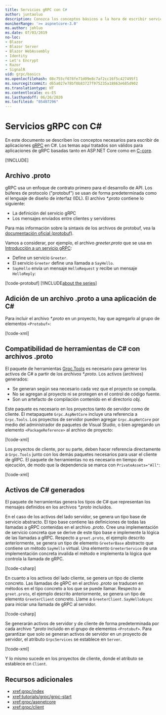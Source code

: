 ```yaml
---
title: Servicios gRPC con C#
author: juntaoluo
description: Conozca los conceptos básicos a la hora de escribir servicios gRPC con C#.
monikerRange: '>= aspnetcore-3.0'
ms.author: johluo
ms.date: 07/03/2019
no-loc:
- Blazor
- Blazor Server
- Blazor WebAssembly
- Identity
- Let's Encrypt
- Razor
- SignalR
uid: grpc/basics
ms.openlocfilehash: 08c755cf078fe71d09e8c7af2cc16f5c427495f1
ms.sourcegitcommit: d65a027e78bf0b83727f975235a18863e685d902
ms.translationtype: HT
ms.contentlocale: es-ES
ms.lasthandoff: 06/26/2020
ms.locfileid: "85407296"
---
```

# <a name="grpc-services-with-c"></a>Servicios gRPC con C\#

En este documento se describen los conceptos necesarios para escribir de aplicaciones [gRPC](https://grpc.io/docs/guides/) en C#. Los temas aquí tratados son válidos para aplicaciones de gRPC basadas tanto en ASP.NET Core como en [C-core](https://grpc.io/blog/grpc-stacks).

[!INCLUDE[](~/includes/gRPCazure.md)]

## <a name="proto-file"></a>Archivo .proto

gRPC usa un enfoque de contrato primero para el desarrollo de API. Los búferes de protocolo ("protobuf") se usan de forma predeterminada como el lenguaje de diseño de interfaz (IDL). El archivo *\*.proto* contiene lo siguiente:

* La definición del servicio gRPC
* Los mensajes enviados entre clientes y servidores

Para más información sobre la sintaxis de los archivos de protobuf, vea la [documentación oficial (protobuf)](https://developers.google.com/protocol-buffers/docs/proto3).

Vamos a considerar, por ejemplo, el archivo *greeter.proto* que se usa en [Introducción a un servicio gRPC](xref:tutorials/grpc/grpc-start):

* Define un servicio `Greeter`.
* El servicio `Greeter` define una llamada a `SayHello`.
* `SayHello` envía un mensaje `HelloRequest` y recibe un mensaje `HelloReply`:

[!code-protobuf[](~/tutorials/grpc/grpc-start/sample/GrpcGreeter/Protos/greet.proto)]
[!INCLUDE[about the series](~/includes/code-comments-loc.md)]

## <a name="add-a-proto-file-to-a-c-app"></a>Adición de un archivo .proto a una aplicación de C\#

Para incluir el archivo *\*.proto* en un proyecto, hay que agregarlo al grupo de elementos `<Protobuf>`:

[!code-xml[](~/tutorials/grpc/grpc-start/sample/GrpcGreeter/GrpcGreeter.csproj?highlight=2&range=7-9)]

## <a name="c-tooling-support-for-proto-files"></a>Compatibilidad de herramientas de C# con archivos .proto

El paquete de herramientas [Grpc.Tools](https://www.nuget.org/packages/Grpc.Tools/) es necesario para generar los activos de C# a partir de los *archivos \*.proto*. Los activos (archivos) generados:

* Se generan según sea necesario cada vez que el proyecto se compila.
* No se agregan al proyecto ni se protegen en el control de código fuente.
* Son un artefacto de compilación contenido en el directorio *obj*.

Este paquete es necesario en los proyectos tanto de servidor como de cliente. El metapaquete `Grpc.AspNetCore` incluye una referencia a `Grpc.Tools`. Los proyectos de servidor pueden agregar `Grpc.AspNetCore` por medio del administrador de paquetes de Visual Studio, o bien agregando un elemento `<PackageReference>` al archivo de proyecto:

[!code-xml[](~/tutorials/grpc/grpc-start/sample/GrpcGreeter/GrpcGreeter.csproj?highlight=1&range=12)]

Los proyectos de cliente, por su parte, deben hacer referencia directamente a `Grpc.Tools` junto con los demás paquetes necesarios para usar el cliente de gRPC. El paquete de herramientas no es necesario en tiempo de ejecución, de modo que la dependencia se marca con `PrivateAssets="All"`:

[!code-xml[](~/tutorials/grpc/grpc-start/sample/GrpcGreeterClient/GrpcGreeterClient.csproj?highlight=3&range=9-11)]

## <a name="generated-c-assets"></a>Activos de C# generados

El paquete de herramientas genera los tipos de C# que representan los mensajes definidos en los archivos *\*.proto* incluidos.

En el caso de los activos del lado servidor, se genera un tipo base de servicio abstracto. El tipo base contiene las definiciones de todas las llamadas a gRPC contenidas en el archivo *.proto*. Cree una implementación de servicio concreta que se derive de este tipo base e implemente la lógica de las llamadas a gRPC. Respecto a `greet.proto`, el ejemplo descrito anteriormente, se genera un tipo de elemento `GreeterBase` abstracto que contiene un método `SayHello` virtual. Una elemento `GreeterService` de una implementación concreta invalida el método e implementa la lógica que controla la llamada de gRPC.

[!code-csharp[](~/tutorials/grpc/grpc-start/sample/GrpcGreeter/Services/GreeterService.cs?name=snippet)]

En cuanto a los activos del lado cliente, se genera un tipo de cliente concreto. Las llamadas de gRPC en el archivo *.proto* se traducen en métodos en el tipo concreto a los que se puede llamar. Respecto a `greet.proto`, el ejemplo descrito anteriormente, se genera un tipo de elemento `GreeterClient` concreto. Llame a `GreeterClient.SayHelloAsync` para iniciar una llamada de gRPC al servidor.

[!code-csharp[](~/tutorials/grpc/grpc-start/sample/GrpcGreeterClient/Program.cs?name=snippet)]

Se generarán activos de servidor y de cliente de forma predeterminada por cada archivo *\*.proto* incluido en el grupo de elementos `<Protobuf>`. Para garantizar que solo se generan activos de servidor en un proyecto de servidor, el atributo `GrpcServices` se establece en `Server`.

[!code-xml[](~/tutorials/grpc/grpc-start/sample/GrpcGreeter/GrpcGreeter.csproj?highlight=2&range=7-9)]

Y lo mismo sucede en los proyectos de cliente, donde el atributo se establece en `Client`.

## <a name="additional-resources"></a>Recursos adicionales

* <xref:grpc/index>
* <xref:tutorials/grpc/grpc-start>
* <xref:grpc/aspnetcore>
* <xref:grpc/client>
